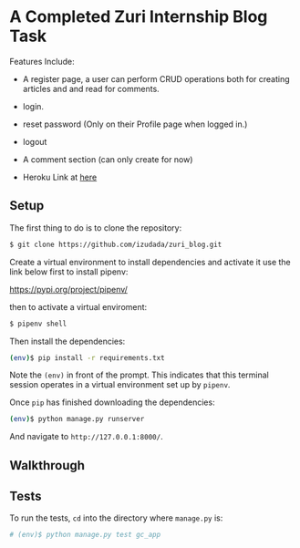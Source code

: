 # A Completed Zuri Internship Blog Task 

Features Include:

-    A register page, a user can perform CRUD operations both for creating articles and and read for comments. 

-    login.

-    reset password (Only on their Profile page when logged in.)

-    logout

-    A comment section (can only create for now)

-    Heroku Link at [here](https://izudada-blog.herokuapp.com/)

## Setup

The first thing to do is to clone the repository:

```sh
$ git clone https://github.com/izudada/zuri_blog.git
```

Create a virtual environment to install dependencies and activate it use the link below first to install pipenv:

https://pypi.org/project/pipenv/

then to activate a virtual enviroment:

```sh
$ pipenv shell
```

Then install the dependencies:

```sh
(env)$ pip install -r requirements.txt
```
Note the `(env)` in front of the prompt. This indicates that this terminal
session operates in a virtual environment set up by `pipenv`.

Once `pip` has finished downloading the dependencies:
```sh
(env)$ python manage.py runserver
```
And navigate to `http://127.0.0.1:8000/`.


## Walkthrough



## Tests

To run the tests, `cd` into the directory where `manage.py` is:
```sh
# (env)$ python manage.py test gc_app
```
